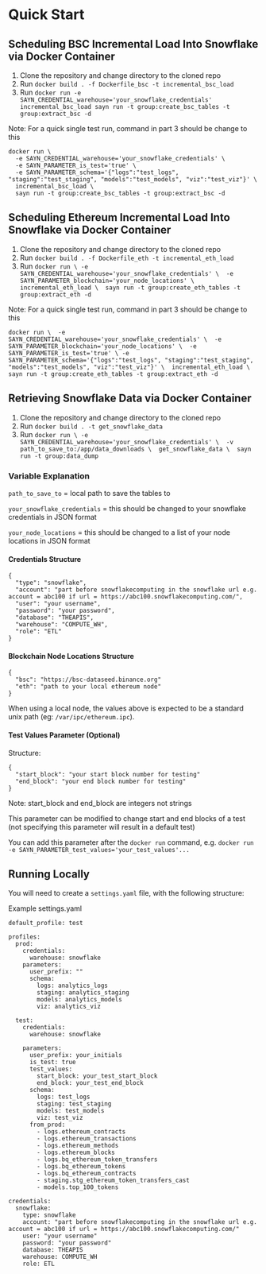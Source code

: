 # Quick Start

## Scheduling BSC Incremental Load Into Snowflake via Docker Container

1. Clone the repository and change directory to the cloned repo
2. Run `docker build . -f Dockerfile_bsc -t incremental_bsc_load`
3. Run `docker run -e SAYN_CREDENTIAL_warehouse='your_snowflake_credentials' incremental_bsc_load sayn run -t group:create_bsc_tables -t group:extract_bsc -d`

Note: For a quick single test run, command in part 3 should be change to this

```
docker run \
  -e SAYN_CREDENTIAL_warehouse='your_snowflake_credentials' \
  -e SAYN_PARAMETER_is_test='true' \
  -e SAYN_PARAMETER_schema='{"logs":"test_logs", "staging":"test_staging", "models":"test_models", "viz":"test_viz"}' \ 
  incremental_bsc_load \
  sayn run -t group:create_bsc_tables -t group:extract_bsc -d
```

## Scheduling Ethereum Incremental Load Into Snowflake via Docker Container

1. Clone the repository and change directory to the cloned repo
2. Run `docker build . -f Dockerfile_eth -t incremental_eth_load`
3. Run `docker run \
         -e SAYN_CREDENTIAL_warehouse='your_snowflake_credentials' \ 
         -e SAYN_PARAMETER_blockchain='your_node_locations' \ 
         incremental_eth_load \ 
         sayn run -t group:create_eth_tables -t group:extract_eth -d`

Note: For a quick single test run, command in part 3 should be change to this

`docker run \ 
  -e SAYN_CREDENTIAL_warehouse='your_snowflake_credentials' \ 
  -e SAYN_PARAMETER_blockchain='your_node_locations' \ 
  -e SAYN_PARAMETER_is_test='true' \
  -e SAYN_PARAMETER_schema='{"logs":"test_logs", "staging":"test_staging", "models":"test_models", "viz":"test_viz"}' \ 
  incremental_eth_load \ 
  sayn run -t group:create_eth_tables -t group:extract_eth -d`

## Retrieving Snowflake Data via Docker Container

1. Clone the repository and change directory to the cloned repo
2. Run `docker build . -t get_snowflake_data`
3. Run `docker run \
         -e SAYN_CREDENTIAL_warehouse='your_snowflake_credentials' \ 
         -v path_to_save_to:/app/data_downloads \ 
         get_snowflake_data \ 
         sayn run -t group:data_dump`

### Variable Explanation

`path_to_save_to` = local path to save the tables to

`your_snowflake_credentials` = this should be changed to your snowflake credentials in JSON format

`your_node_locations` = this should be changed to a list of your node locations in JSON format

#### Credentials Structure
```
{
  "type": "snowflake",
  "account": "part before snowflakecomputing in the snowflake url e.g. account = abc100 if url = https://abc100.snowflakecomputing.com/",
  "user": "your username",
  "password": "your password",
  "database": "THEAPIS",
  "warehouse": "COMPUTE_WH",
  "role": "ETL"
}
```

#### Blockchain Node Locations Structure
```
{
  "bsc": "https://bsc-dataseed.binance.org"
  "eth": "path to your local ethereum node"
}
```

When using a local node, the values above is expected to be a standard unix path (eg: `/var/ipc/ethereum.ipc`).

#### Test Values Parameter (Optional)

Structure:

```
{
  "start_block": "your start block number for testing"
  "end_block": "your end block number for testing"
}
```

Note: start_block and end_block are integers not strings

This parameter can be modified to change start and end blocks of a test (not specifying this parameter will result in a default test)

You can add this parameter after the `docker run` command, e.g. `docker run -e SAYN_PARAMETER_test_values='your_test_values'...`

## Running Locally

You will need to create a `settings.yaml` file, with the following structure:

Example settings.yaml
```
default_profile: test

profiles:
  prod:
    credentials:
      warehouse: snowflake
    parameters:
      user_prefix: ""
      schema:
        logs: analytics_logs
        staging: analytics_staging
        models: analytics_models
        viz: analytics_viz

  test:
    credentials:
      warehouse: snowflake

    parameters:
      user_prefix: your_initials
      is_test: true
      test_values:
        start_block: your_test_start_block
        end_block: your_test_end_block
      schema:
        logs: test_logs
        staging: test_staging
        models: test_models
        viz: test_viz
      from_prod:
        - logs.ethereum_contracts
        - logs.ethereum_transactions
        - logs.ethereum_methods
        - logs.ethereum_blocks
        - logs.bq_ethereum_token_transfers
        - logs.bq_ethereum_tokens
        - logs.bq_ethereum_contracts
        - staging.stg_ethereum_token_transfers_cast
        - models.top_100_tokens

credentials:
  snowflake:
    type: snowflake
    account: "part before snowflakecomputing in the snowflake url e.g. account = abc100 if url = https://abc100.snowflakecomputing.com/"
    user: "your username"
    password: "your password"
    database: THEAPIS
    warehouse: COMPUTE_WH
    role: ETL
```
